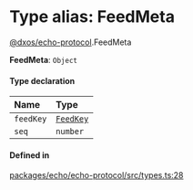 # Type alias: FeedMeta

[@dxos/echo-protocol](../modules/dxos_echo_protocol.md).FeedMeta

 **FeedMeta**: `Object`

#### Type declaration

| Name | Type |
| :------ | :------ |
| `feedKey` | [`FeedKey`](dxos_echo_protocol.FeedKey.md) |
| `seq` | `number` |

#### Defined in

[packages/echo/echo-protocol/src/types.ts:28](https://github.com/dxos/dxos/blob/db8188dae/packages/echo/echo-protocol/src/types.ts#L28)
